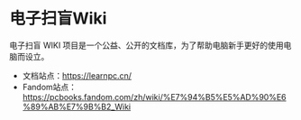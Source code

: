 # 电子扫盲Wiki

电子扫盲 WIKI 项目是一个公益、公开的文档库，为了帮助电脑新手更好的使用电脑而设立。

* 文档站点：https://learnpc.cn/
* Fandom站点：https://pcbooks.fandom.com/zh/wiki/%E7%94%B5%E5%AD%90%E6%89%AB%E7%9B%B2_Wiki
